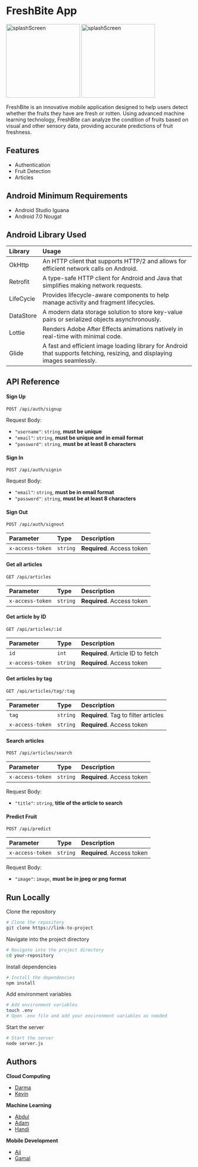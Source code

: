 
# FreshBite App

<img src="https://github.com/SryoAjii/FreshBite-Bangkit-Capstone/assets/127808055/0ec03283-4cfc-431d-9fd8-6b055f789d52" alt="splashScreen" width="200"/>
<img src="https://github.com/SryoAjii/FreshBite-Bangkit-Capstone/assets/127808055/ffa65dba-1b1e-4dac-a24a-cafc3b9255b6" alt="splashScreen" width="200"/>

FreshBite is an innovative mobile application designed to help users detect whether the fruits they have are fresh or rotten. Using advanced machine learning technology, FreshBite can analyze the condition of fruits based on visual and other sensory data, providing accurate predictions of fruit freshness.

## Features

- Authentication
- Fruit Detection
- Articles

## Android Minimum Requirements

- Android Studio Iguana
- Android 7.0 Nougat

## Android Library Used

| Library | Usage |
| :-------- | :------- |
| OkHttp | An HTTP client that supports HTTP/2 and allows for efficient network calls on Android. |
| Retrofit | A type-safe HTTP client for Android and Java that simplifies making network requests. |
| LifeCycle | Provides lifecycle-aware components to help manage activity and fragment lifecycles. |
| DataStore | A modern data storage solution to store key-value pairs or serialized objects asynchronously. |
| Lottie | Renders Adobe After Effects animations natively in real-time with minimal code. |
| Glide | A fast and efficient image loading library for Android that supports fetching, resizing, and displaying images seamlessly. |

## API Reference

#### Sign Up

```http
POST /api/auth/signup
```

Request Body:

- `"username"`: `string`, **must be unique**
- `"email"`: `string`, **must be unique and in email format**
- `"password"`: `string`, **must be at least 8 characters**

#### Sign In

```http
POST /api/auth/signin
```

Request Body:

- `"email"`: `string`, **must be in email format**
- `"password"`: `string`, **must be at least 8 characters**

#### Sign Out

```http
POST /api/auth/signout
```

| Parameter | Type     | Description                |
| :-------- | :------- | :------------------------- |
| `x-access-token` | `string` | **Required**. Access token |

#### Get all articles

```http
GET /api/articles
```

| Parameter | Type     | Description                |
| :-------- | :------- | :------------------------- |
| `x-access-token` | `string` | **Required**. Access token |

#### Get article by ID

```http
GET /api/articles/:id
```

| Parameter | Type | Description             |
| :-------- | :--- | :---------------------- |
| `id`      | `int` | **Required**. Article ID to fetch |
| `x-access-token` | `string` | **Required**. Access token |

#### Get articles by tag

```http
GET /api/articles/tag/:tag
```

| Parameter | Type     | Description           |
| :-------- | :------- | :-------------------- |
| `tag`     | `string` | **Required**. Tag to filter articles |
| `x-access-token` | `string` | **Required**. Access token |

#### Search articles

```http
POST /api/articles/search
```

| Parameter | Type     | Description                |
| :-------- | :------- | :------------------------- |
| `x-access-token` | `string` | **Required**. Access token |

Request Body:

- `"title"`: `string`, **title of the article to search**

#### Predict Fruit

```http
POST /api/predict
```

| Parameter | Type     | Description                |
| :-------- | :------- | :------------------------- |
| `x-access-token` | `string` | **Required**. Access token |

Request Body:

- `"image"`: `image`, **must be in jpeg or png format**

## Run Locally

Clone the repository

```bash
# Clone the repository
git clone https://link-to-project
```

Navigate into the project directory

```bash
# Navigate into the project directory
cd your-repository
```

Install dependencies

```bash
# Install the dependencies
npm install
```

Add environment variables

```bash
# Add environment variables
touch .env
# Open .env file and add your environment variables as needed
```

Start the server

```bash
# Start the server
node server.js
```

## Authors

**Cloud Computing**
- [Darma](https://www.github.com/darmacahya)
- [Kevin](https://github.com/Mastahcode19)

**Machine Learning**
- [Abdul](https://github.com/gamerough)
- [Adam](https://github.com/damfalah)
- [Handi](https://github.com/Nanda-Re)

**Mobile Development**
- [Aji](https://github.com/SryoAjii)
- [Gamal](https://github.com/Gamalmuhammad77)
